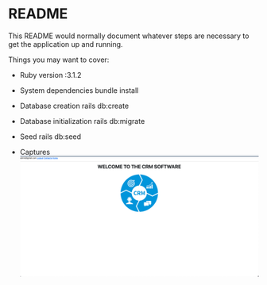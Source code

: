 # README

This README would normally document whatever steps are necessary to get the
application up and running.

Things you may want to cover:

* Ruby version :3.1.2

* System dependencies
  bundle install

* Database creation
  rails db:create

* Database initialization
  rails db:migrate

* Seed
  rails db:seed

* Captures
  ![screenshot](public/homepage.png)
